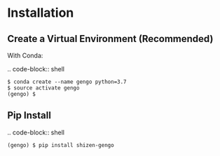 Installation
============

Create a Virtual Environment (Recommended)
------------------------------------------

With Conda:

.. code-block:: shell

    $ conda create --name gengo python=3.7
    $ source activate gengo
    (gengo) $
   

Pip Install
------------

.. code-block:: shell

    (gengo) $ pip install shizen-gengo

